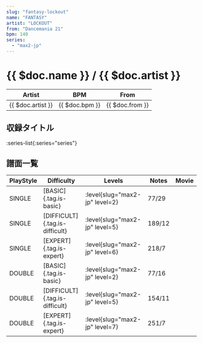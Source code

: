 ```yaml
---
slug: "fantasy-lockout"
name: "FANTASY"
artist: "LOCKOUT"
from: "Dancemania 21"
bpm: 140
series:
  - "max2-jp"
---
```


# {{ $doc.name }} / {{ $doc.artist }}

|Artist|BPM|From|
|------|---|----|
|{{ $doc.artist }}|{{ $doc.bpm }}|{{ $doc.from }}|

## 収録タイトル

:series-list{:series="series"}

## 譜面一覧

|PlayStyle|Difficulty|Levels|Notes|Movie|
|---------|----------|------|-----|-----|
|SINGLE|[BASIC]{.tag.is-basic}|:level{slug="max2-jp" level=2}|77/29||
|SINGLE|[DIFFICULT]{.tag.is-difficult}|:level{slug="max2-jp" level=5}|189/12||
|SINGLE|[EXPERT]{.tag.is-expert}|:level{slug="max2-jp" level=6}|218/7||
|DOUBLE|[BASIC]{.tag.is-basic}|:level{slug="max2-jp" level=2}|77/16||
|DOUBLE|[DIFFICULT]{.tag.is-difficult}|:level{slug="max2-jp" level=5}|154/11||
|DOUBLE|[EXPERT]{.tag.is-expert}|:level{slug="max2-jp" level=7}|251/7||
